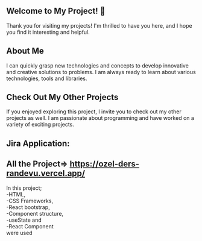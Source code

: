 ## Welcome to My Project! 👋

Thank you for visiting my projects! I'm thrilled to have you here, and I hope you find it interesting and helpful.

## About Me
I can quickly grasp new technologies and concepts to develop innovative and creative solutions to problems. I am always ready to learn about various technologies, tools and libraries.

## Check Out My Other Projects 
If you enjoyed exploring this project, I invite you to check out my other projects as well. I am passionate about programming and have worked on a variety of exciting projects.

##	Jira Application: 
## All the Project=> https://ozel-ders-randevu.vercel.app/
In this project;<br>
-HTML, <br>
-CSS Frameworks, <br>
-React bootstrap,  <br>
-Component structure, <br>
-useState and <br>
-React Component <br> were used
